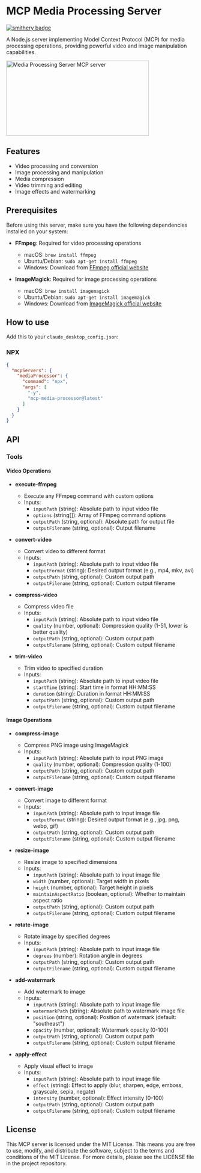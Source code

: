# MCP Media Processing Server

[![smithery badge](https://smithery.ai/badge/@maoxiaoke/mcp-media-processor)](https://smithery.ai/server/@maoxiaoke/mcp-media-processor)

A Node.js server implementing Model Context Protocol (MCP) for media processing operations, providing powerful video and image manipulation capabilities.

<a href="https://glama.ai/mcp/servers/b1zqwbyrzm"><img width="380" height="200" src="https://glama.ai/mcp/servers/b1zqwbyrzm/badge" alt="Media Processing Server MCP server" /></a>

## Features

* Video processing and conversion
* Image processing and manipulation
* Media compression
* Video trimming and editing
* Image effects and watermarking

## Prerequisites

Before using this server, make sure you have the following dependencies installed on your system:

* **FFmpeg**: Required for video processing operations
  * macOS: `brew install ffmpeg`
  * Ubuntu/Debian: `sudo apt-get install ffmpeg`
  * Windows: Download from [FFmpeg official website](https://ffmpeg.org/download.html)

* **ImageMagick**: Required for image processing operations
  * macOS: `brew install imagemagick`
  * Ubuntu/Debian: `sudo apt-get install imagemagick`
  * Windows: Download from [ImageMagick official website](https://imagemagick.org/script/download.php)

## How to use

Add this to your `claude_desktop_config.json`:

### NPX

```json
{
  "mcpServers": {
    "mediaProcessor": {
      "command": "npx",
      "args": [
        "-y",
        "mcp-media-processor@latest"
      ]
    }
  }
}
```

## API

### Tools

#### Video Operations

* **execute-ffmpeg**
  * Execute any FFmpeg command with custom options
  * Inputs:
    * `inputPath` (string): Absolute path to input video file
    * `options` (string[]): Array of FFmpeg command options
    * `outputPath` (string, optional): Absolute path for output file
    * `outputFilename` (string, optional): Output filename

* **convert-video**
  * Convert video to different format
  * Inputs:
    * `inputPath` (string): Absolute path to input video file
    * `outputFormat` (string): Desired output format (e.g., mp4, mkv, avi)
    * `outputPath` (string, optional): Custom output path
    * `outputFilename` (string, optional): Custom output filename

* **compress-video**
  * Compress video file
  * Inputs:
    * `inputPath` (string): Absolute path to input video file
    * `quality` (number, optional): Compression quality (1-51, lower is better quality)
    * `outputPath` (string, optional): Custom output path
    * `outputFilename` (string, optional): Custom output filename

* **trim-video**
  * Trim video to specified duration
  * Inputs:
    * `inputPath` (string): Absolute path to input video file
    * `startTime` (string): Start time in format HH:MM:SS
    * `duration` (string): Duration in format HH:MM:SS
    * `outputPath` (string, optional): Custom output path
    * `outputFilename` (string, optional): Custom output filename

#### Image Operations

* **compress-image**
  * Compress PNG image using ImageMagick
  * Inputs:
    * `inputPath` (string): Absolute path to input PNG image
    * `quality` (number, optional): Compression quality (1-100)
    * `outputPath` (string, optional): Custom output path
    * `outputFilename` (string, optional): Custom output filename

* **convert-image**
  * Convert image to different format
  * Inputs:
    * `inputPath` (string): Absolute path to input image file
    * `outputFormat` (string): Desired output format (e.g., jpg, png, webp, gif)
    * `outputPath` (string, optional): Custom output path
    * `outputFilename` (string, optional): Custom output filename

* **resize-image**
  * Resize image to specified dimensions
  * Inputs:
    * `inputPath` (string): Absolute path to input image file
    * `width` (number, optional): Target width in pixels
    * `height` (number, optional): Target height in pixels
    * `maintainAspectRatio` (boolean, optional): Whether to maintain aspect ratio
    * `outputPath` (string, optional): Custom output path
    * `outputFilename` (string, optional): Custom output filename

* **rotate-image**
  * Rotate image by specified degrees
  * Inputs:
    * `inputPath` (string): Absolute path to input image file
    * `degrees` (number): Rotation angle in degrees
    * `outputPath` (string, optional): Custom output path
    * `outputFilename` (string, optional): Custom output filename

* **add-watermark**
  * Add watermark to image
  * Inputs:
    * `inputPath` (string): Absolute path to input image file
    * `watermarkPath` (string): Absolute path to watermark image file
    * `position` (string, optional): Position of watermark (default: "southeast")
    * `opacity` (number, optional): Watermark opacity (0-100)
    * `outputPath` (string, optional): Custom output path
    * `outputFilename` (string, optional): Custom output filename

* **apply-effect**
  * Apply visual effect to image
  * Inputs:
    * `inputPath` (string): Absolute path to input image file
    * `effect` (string): Effect to apply (blur, sharpen, edge, emboss, grayscale, sepia, negate)
    * `intensity` (number, optional): Effect intensity (0-100)
    * `outputPath` (string, optional): Custom output path
    * `outputFilename` (string, optional): Custom output filename


## License

This MCP server is licensed under the MIT License. This means you are free to use, modify, and distribute the software, subject to the terms and conditions of the MIT License. For more details, please see the LICENSE file in the project repository.

